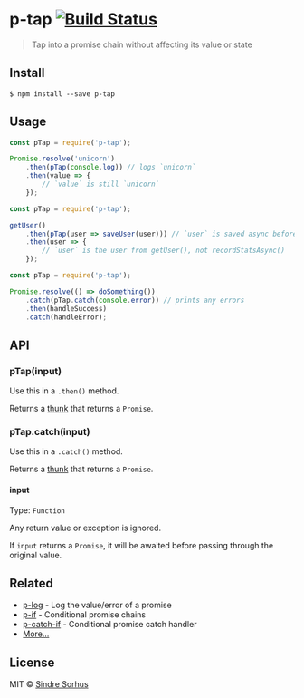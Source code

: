 # p-tap [![Build Status](https://travis-ci.org/sindresorhus/p-tap.svg?branch=master)](https://travis-ci.org/sindresorhus/p-tap)

> Tap into a promise chain without affecting its value or state


## Install

```
$ npm install --save p-tap
```


## Usage

```js
const pTap = require('p-tap');

Promise.resolve('unicorn')
	.then(pTap(console.log)) // logs `unicorn`
	.then(value => {
		// `value` is still `unicorn`
	});
```

```js
const pTap = require('p-tap');

getUser()
	.then(pTap(user => saveUser(user))) // `user` is saved async before the chain continues
	.then(user => {
		// `user` is the user from getUser(), not recordStatsAsync()
	});
```

```js
const pTap = require('p-tap');

Promise.resolve(() => doSomething())
	.catch(pTap.catch(console.error)) // prints any errors
	.then(handleSuccess)
	.catch(handleError);
```


## API

### pTap(input)

Use this in a `.then()` method.

Returns a [thunk](https://en.m.wikipedia.org/wiki/Thunk) that returns a `Promise`.

### pTap.catch(input)

Use this in a `.catch()` method.

Returns a [thunk](https://en.m.wikipedia.org/wiki/Thunk) that returns a `Promise`.

#### input

Type: `Function`

Any return value or exception is ignored.

If `input` returns a `Promise`, it will be awaited before passing through the original value.


## Related

- [p-log](https://github.com/sindresorhus/p-log) - Log the value/error of a promise
- [p-if](https://github.com/sindresorhus/p-if) - Conditional promise chains
- [p-catch-if](https://github.com/sindresorhus/p-catch-if) - Conditional promise catch handler
- [More…](https://github.com/sindresorhus/promise-fun)


## License

MIT © [Sindre Sorhus](https://sindresorhus.com)
